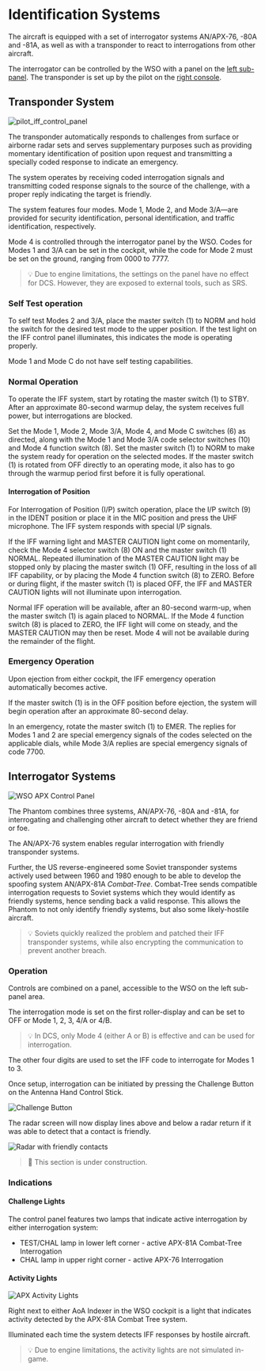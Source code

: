 # Identification Systems

The aircraft is equipped with a set of interrogator systems AN/APX-76, -80A and -81A,
as well as with a transponder to react to interrogations from other aircraft.

The interrogator can be controlled by the WSO with a panel
on the [left sub-panel](../cockpit/wso/left_sub_panel.md#apx-80-control-panel).
The transponder is set up by the pilot on
the [right console](../cockpit/pilot/right_console/center_section.md#iff-control-panel).

## Transponder System

![pilot_iff_control_panel](../img/pilot_iff_panel.jpg)

The transponder automatically responds to challenges from surface or airborne radar sets
and serves supplementary purposes such as providing momentary identification of position upon
request and transmitting a specially coded response to indicate an emergency.

The system operates by
receiving coded interrogation signals and transmitting coded response signals to the source of the
challenge, with a proper reply indicating the target is friendly.

The system features four modes. Mode 1, Mode 2, and Mode 3/A—are provided
for security identification, personal identification, and traffic identification, respectively.

Mode 4 is controlled through the interrogator panel by the WSO.
Codes for Modes 1 and 3/A can be set in the cockpit, while the code
for Mode 2 must be set on the ground, ranging from 0000 to 7777.

> 💡 Due to engine limitations, the settings on the panel have no effect for DCS.
> However, they are exposed to external tools, such as SRS.

### Self Test operation

To self test Modes 2 and 3/A, place the master switch (<num>1</num>) to NORM and hold the switch for
the
desired test mode to the upper position. If the test light on the IFF control panel illuminates,
this indicates the mode is operating properly.

Mode 1 and Mode C do not have self testing capabilities.

### Normal Operation

To operate the IFF system, start by rotating the master switch (<num>1</num>) to STBY. After an
approximate
80-second warmup delay, the system receives full power, but interrogations are blocked.

Set the Mode 1, Mode 2, Mode 3/A, Mode 4, and Mode C switches (<num>6</num>) as directed,
along with the Mode 1 and Mode 3/A code selector switches (<num>10</num>) and Mode 4 function
switch (<num>8</num>).
Set the master switch (<num>1</num>) to NORM to make the system
ready for operation on the selected modes. If the master switch (<num>1</num>) is rotated from OFF
directly to
an operating mode, it also has to go through the warmup period first before it is fully operational.

#### Interrogation of Position

For Interrogation of Position (I/P) switch operation,
place the I/P switch (<num>9</num>) in the IDENT position or place it in the MIC position
and press the UHF microphone. The IFF system responds with special I/P signals.

If the IFF warning
light and MASTER CAUTION light come on momentarily, check the Mode 4 selector switch (<num>8</num>)
ON and the
master switch (<num>1</num>) NORMAL. Repeated illumination of the MASTER CAUTION light may be
stopped only by
placing the master switch (<num>1</num>) OFF, resulting in the loss of all IFF capability, or by
placing the
Mode 4 function switch (<num>8</num>) to ZERO. Before or during flight, if the master switch
(<num>1</num>) is placed OFF,
the IFF and MASTER CAUTION lights will not illuminate upon interrogation.

Normal IFF operation will be
available, after an 80-second warm-up, when the master switch (<num>1</num>) is again placed to
NORMAL. If the
Mode 4 function switch (<num>8</num>) is placed to ZERO, the IFF light will come on steady, and the
MASTER
CAUTION may
then be reset. Mode 4 will not be available during the remainder of the flight.

### Emergency Operation

Upon ejection from either cockpit, the IFF emergency operation automatically becomes active.

If the master switch (<num>1</num>) is in the OFF position before ejection, the system will
begin operation after an
approximate 80-second delay.

In an emergency, rotate the master switch (<num>1</num>) to EMER. The replies for
Modes 1 and 2 are special emergency signals of the codes selected on the applicable dials, while
Mode 3/A replies are special emergency signals of code 7700.

## Interrogator Systems

![WSO APX Control Panel](../img/wso_apx_80.jpg)

The Phantom combines three systems, AN/APX-76, -80A and -81A, for interrogating and
challenging other aircraft to detect whether they are friend or foe.

The AN/APX-76 system enables regular interrogation with friendly transponder systems.

Further, the US reverse-engineered some Soviet transponder systems actively used between
1960 and 1980 enough to be able to develop the spoofing system AN/APX-81A _Combat-Tree_.
Combat-Tree sends compatible interrogation requests to Soviet systems which they would identify
as friendly systems, hence sending back a valid response.
This allows the Phantom to not only identify friendly systems,
but also some likely-hostile aircraft.

> 💡 Soviets quickly realized the problem and patched their IFF transponder systems, while
> also encrypting the communication to prevent another breach.

### Operation

Controls are combined on a panel, accessible to the WSO on the left sub-panel area.

The interrogation mode is set on the first roller-display and can be set to
OFF or Mode 1, 2, 3, 4/A or 4/B.

> 💡 In DCS, only Mode 4 (either A or B) is effective and can be used for
> interrogation.

The other four digits are used to set the IFF code to interrogate for Modes 1
to 3.

Once setup, interrogation can be initiated by pressing the
Challenge Button on the Antenna Hand Control Stick.

![Challenge Button](../img/wso_antenna_hand_control_challenge_button.jpg)

The radar screen will now display lines above and below a radar return if
it was able to detect that a contact is friendly.

![Radar with friendly contacts](../img/radar_iff_friendly.jpg)

> 🚧 This section is under construction.

### Indications

#### Challenge Lights

The control panel features two lamps that indicate active interrogation
by either interrogation system:

* TEST/CHAL lamp in lower left corner - active APX-81A Combat-Tree Interrogation
* CHAL lamp in upper right corner - active APX-76 Interrogation

#### Activity Lights

![APX Activity Lights](../img/wso_apx_81_light.jpg)

Right next to either AoA Indexer in the WSO cockpit is a light that indicates activity
detected by the APX-81A Combat Tree system.

Illuminated each time the system detects IFF responses by hostile aircraft.

> 💡 Due to engine limitations, the activity lights are not simulated in-game.
